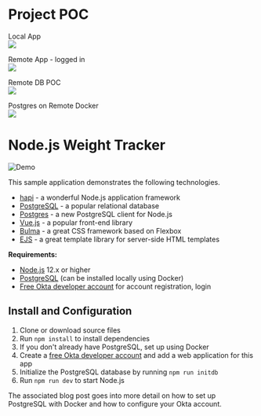 # Project POC
Local App <br />
<img src=https://i.postimg.cc/9QrdtRXg/weight-tracker.jpg> <br />

Remote App - logged in<br />
<img src=https://i.postimg.cc/yxpJkjR1/webapp-logged.jpg> <br />

Remote DB POC <br />
<img src=https://i.postimg.cc/hPHj6fb5/webapp-db.jpg> <br />

Postgres on Remote Docker <br />
<img src=https://i.postimg.cc/K4X2qgS7/postgres-docker-Container.jpg>

# Node.js Weight Tracker

![Demo](docs/build-weight-tracker-app-demo.gif)

This sample application demonstrates the following technologies.

* [hapi](https://hapi.dev) - a wonderful Node.js application framework
* [PostgreSQL](https://www.postgresql.org/) - a popular relational database
* [Postgres](https://github.com/porsager/postgres) - a new PostgreSQL client for Node.js
* [Vue.js](https://vuejs.org/) - a popular front-end library
* [Bulma](https://bulma.io/) - a great CSS framework based on Flexbox
* [EJS](https://ejs.co/) - a great template library for server-side HTML templates

**Requirements:**

* [Node.js](https://nodejs.org/) 12.x or higher
* [PostgreSQL](https://www.postgresql.org/) (can be installed locally using Docker)
* [Free Okta developer account](https://developer.okta.com/) for account registration, login

## Install and Configuration

1. Clone or download source files
1. Run `npm install` to install dependencies
1. If you don't already have PostgreSQL, set up using Docker
1. Create a [free Okta developer account](https://developer.okta.com/) and add a web application for this app
1. Initialize the PostgreSQL database by running `npm run initdb`
1. Run `npm run dev` to start Node.js

The associated blog post goes into more detail on how to set up PostgreSQL with Docker and how to configure your Okta account.
